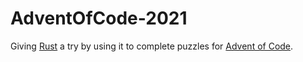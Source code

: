 # AdventOfCode-2021

Giving [Rust](https://www.rust-lang.org/) a try by using it to complete puzzles for [Advent of Code](https://adventofcode.com/).
